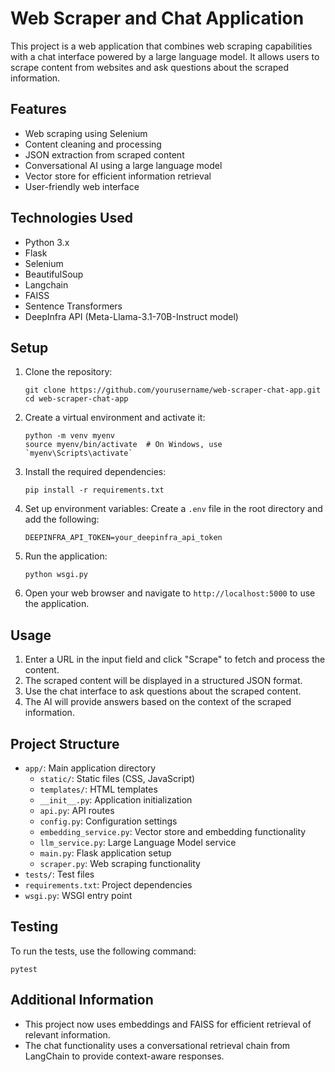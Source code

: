 # Web Scraper and Chat Application

This project is a web application that combines web scraping capabilities with a chat interface powered by a large language model. It allows users to scrape content from websites and ask questions about the scraped information.

## Features

- Web scraping using Selenium
- Content cleaning and processing
- JSON extraction from scraped content
- Conversational AI using a large language model
- Vector store for efficient information retrieval
- User-friendly web interface

## Technologies Used

- Python 3.x
- Flask
- Selenium
- BeautifulSoup
- Langchain
- FAISS
- Sentence Transformers
- DeepInfra API (Meta-Llama-3.1-70B-Instruct model)

## Setup

1. Clone the repository:
   ```
   git clone https://github.com/yourusername/web-scraper-chat-app.git
   cd web-scraper-chat-app
   ```

2. Create a virtual environment and activate it:
   ```
   python -m venv myenv
   source myenv/bin/activate  # On Windows, use `myenv\Scripts\activate`
   ```

3. Install the required dependencies:
   ```
   pip install -r requirements.txt
   ```

4. Set up environment variables:
   Create a `.env` file in the root directory and add the following:
   ```
   DEEPINFRA_API_TOKEN=your_deepinfra_api_token
   ```

5. Run the application:
   ```
   python wsgi.py
   ```

6. Open your web browser and navigate to `http://localhost:5000` to use the application.

## Usage

1. Enter a URL in the input field and click "Scrape" to fetch and process the content.
2. The scraped content will be displayed in a structured JSON format.
3. Use the chat interface to ask questions about the scraped content.
4. The AI will provide answers based on the context of the scraped information.

## Project Structure

- `app/`: Main application directory
  - `static/`: Static files (CSS, JavaScript)
  - `templates/`: HTML templates
  - `__init__.py`: Application initialization
  - `api.py`: API routes
  - `config.py`: Configuration settings
  - `embedding_service.py`: Vector store and embedding functionality
  - `llm_service.py`: Large Language Model service
  - `main.py`: Flask application setup
  - `scraper.py`: Web scraping functionality
- `tests/`: Test files
- `requirements.txt`: Project dependencies
- `wsgi.py`: WSGI entry point

## Testing

To run the tests, use the following command:

```
pytest
```

## Additional Information

- This project now uses embeddings and FAISS for efficient retrieval of relevant information.
- The chat functionality uses a conversational retrieval chain from LangChain to provide context-aware responses.